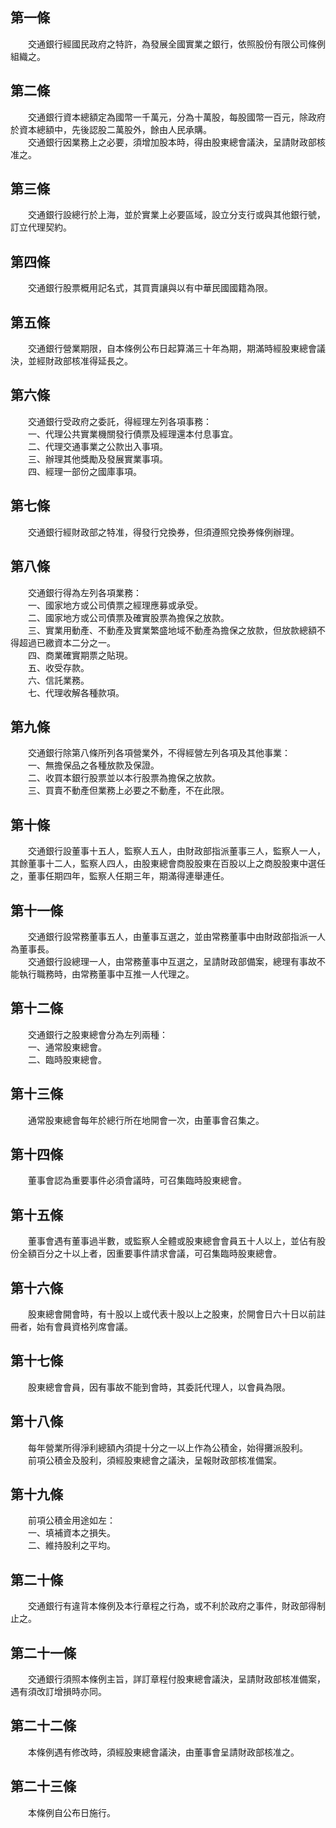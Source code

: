 第一條 
-------
　　交通銀行經國民政府之特許，為發展全國實業之銀行，依照股份有限公司條例組織之。  


第二條 
-------
　　交通銀行資本總額定為國幣一千萬元，分為十萬股，每股國幣一百元，除政府於資本總額中，先後認股二萬股外，餘由人民承購。  
　　交通銀行因業務上之必要，須增加股本時，得由股東總會議決，呈請財政部核准之。  


第三條 
-------
　　交通銀行設總行於上海，並於實業上必要區域，設立分支行或與其他銀行號，訂立代理契約。  


第四條 
-------
　　交通銀行股票概用記名式，其買賣讓與以有中華民國國籍為限。  


第五條 
-------
　　交通銀行營業期限，自本條例公布日起算滿三十年為期，期滿時經股東總會議決，並經財政部核准得延長之。  


第六條 
-------
　　交通銀行受政府之委託，得經理左列各項事務：  
　　一、代理公共實業機關發行債票及經理還本付息事宜。  
　　二、代理交通事業之公款出入事項。  
　　三、辦理其他獎勵及發展實業事項。  
　　四、經理一部份之國庫事項。  


第七條 
-------
　　交通銀行經財政部之特准，得發行兌換券，但須遵照兌換券條例辦理。  


第八條 
-------
　　交通銀行得為左列各項業務：  
　　一、國家地方或公司債票之經理應募或承受。  
　　二、國家地方或公司債票及確實股票為擔保之放款。  
　　三、實業用動產、不動產及實業繁盛地域不動產為擔保之放款，但放款總額不得超過已繳資本二分之一。  
　　四、商業確實期票之貼現。  
　　五、收受存款。  
　　六、信託業務。  
　　七、代理收解各種款項。  


第九條 
-------
　　交通銀行除第八條所列各項營業外，不得經營左列各項及其他事業：  
　　一、無擔保品之各種放款及保證。  
　　二、收買本銀行股票並以本行股票為擔保之放款。  
　　三、買賣不動產但業務上必要之不動產，不在此限。  


第十條 
-------
　　交通銀行設董事十五人，監察人五人，由財政部指派董事三人，監察人一人，其餘董事十二人，監察人四人，由股東總會商股股東在百股以上之商股股東中選任之，董事任期四年，監察人任期三年，期滿得連舉連任。  


第十一條 
---------
　　交通銀行設常務董事五人，由董事互選之，並由常務董事中由財政部指派一人為董事長。  
　　交通銀行設總理一人，由常務董事中互選之，呈請財政部備案，總理有事故不能執行職務時，由常務董事中互推一人代理之。  


第十二條 
---------
　　交通銀行之股東總會分為左列兩種：  
　　一、通常股東總會。  
　　二、臨時股東總會。  


第十三條 
---------
　　通常股東總會每年於總行所在地開會一次，由董事會召集之。  


第十四條 
---------
　　董事會認為重要事件必須會議時，可召集臨時股東總會。  


第十五條 
---------
　　董事會遇有董事過半數，或監察人全體或股東總會會員五十人以上，並佔有股份全額百分之十以上者，因重要事件請求會議，可召集臨時股東總會。  


第十六條 
---------
　　股東總會開會時，有十股以上或代表十股以上之股東，於開會日六十日以前註冊者，始有會員資格列席會議。  


第十七條 
---------
　　股東總會會員，因有事故不能到會時，其委託代理人，以會員為限。  


第十八條 
---------
　　每年營業所得淨利總額內須提十分之一以上作為公積金，始得攤派股利。  
　　前項公積金及股利，須經股東總會之議決，呈報財政部核准備案。  


第十九條 
---------
　　前項公積金用途如左：  
　　一、填補資本之損失。  
　　二、維持股利之平均。  


第二十條 
---------
　　交通銀行有違背本條例及本行章程之行為，或不利於政府之事件，財政部得制止之。  


第二十一條 
-----------
　　交通銀行須照本條例主旨，詳訂章程付股東總會議決，呈請財政部核准備案，遇有須改訂增損時亦同。  


第二十二條 
-----------
　　本條例遇有修改時，須經股東總會議決，由董事會呈請財政部核准之。  


第二十三條 
-----------
　　本條例自公布日施行。